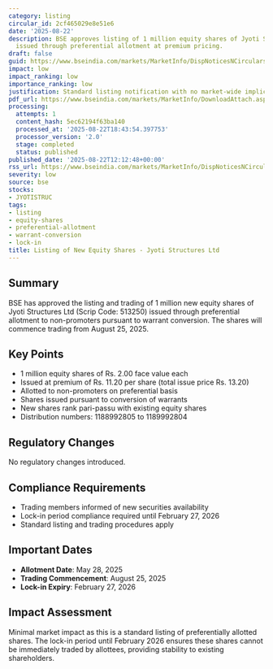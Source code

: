 ```yaml
---
category: listing
circular_id: 2cf465029e8e51e6
date: '2025-08-22'
description: BSE approves listing of 1 million equity shares of Jyoti Structures Ltd
  issued through preferential allotment at premium pricing.
draft: false
guid: https://www.bseindia.com/markets/MarketInfo/DispNoticesNCirculars.aspx?Noticeid={E10C6705-FD76-4057-AFAB-0EFD600A9789}&noticeno=20250822-26&dt=08/22/2025&icount=26&totcount=86&flag=0
impact: low
impact_ranking: low
importance_ranking: low
justification: Standard listing notification with no market-wide implications
pdf_url: https://www.bseindia.com/markets/MarketInfo/DownloadAttach.aspx?id=20250822-26&attachedId=
processing:
  attempts: 1
  content_hash: 5ec62194f63ba140
  processed_at: '2025-08-22T18:43:54.397753'
  processor_version: '2.0'
  stage: completed
  status: published
published_date: '2025-08-22T12:12:48+00:00'
rss_url: https://www.bseindia.com/markets/MarketInfo/DispNoticesNCirculars.aspx?Noticeid={E10C6705-FD76-4057-AFAB-0EFD600A9789}&noticeno=20250822-26&dt=08/22/2025&icount=26&totcount=86&flag=0
severity: low
source: bse
stocks:
- JYOTISTRUC
tags:
- listing
- equity-shares
- preferential-allotment
- warrant-conversion
- lock-in
title: Listing of New Equity Shares - Jyoti Structures Ltd
---
```


## Summary

BSE has approved the listing and trading of 1 million new equity shares of Jyoti Structures Ltd (Scrip Code: 513250) issued through preferential allotment to non-promoters pursuant to warrant conversion. The shares will commence trading from August 25, 2025.

## Key Points

- 1 million equity shares of Rs. 2.00 face value each
- Issued at premium of Rs. 11.20 per share (total issue price Rs. 13.20)
- Allotted to non-promoters on preferential basis
- Shares issued pursuant to conversion of warrants
- New shares rank pari-passu with existing equity shares
- Distribution numbers: 1188992805 to 1189992804

## Regulatory Changes

No regulatory changes introduced.

## Compliance Requirements

- Trading members informed of new securities availability
- Lock-in period compliance required until February 27, 2026
- Standard listing and trading procedures apply

## Important Dates

- **Allotment Date**: May 28, 2025
- **Trading Commencement**: August 25, 2025
- **Lock-in Expiry**: February 27, 2026

## Impact Assessment

Minimal market impact as this is a standard listing of preferentially allotted shares. The lock-in period until February 2026 ensures these shares cannot be immediately traded by allottees, providing stability to existing shareholders.